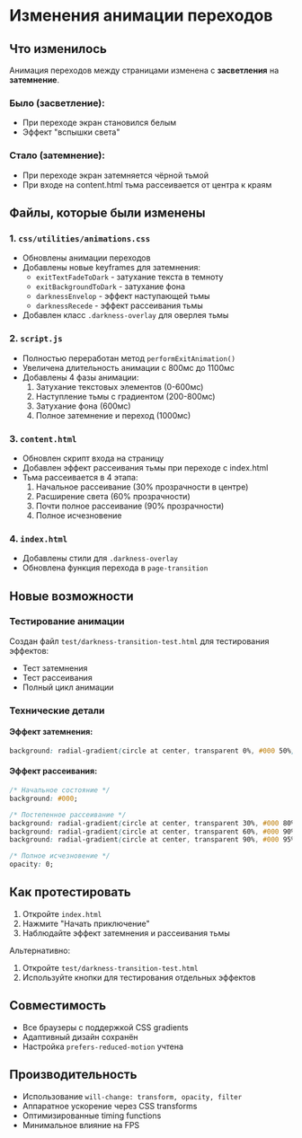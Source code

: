 # Изменения анимации переходов

## Что изменилось

Анимация переходов между страницами изменена с **засветления** на **затемнение**.

### Было (засветление):
- При переходе экран становился белым
- Эффект "вспышки света"

### Стало (затемнение):
- При переходе экран затемняется чёрной тьмой
- При входе на content.html тьма рассеивается от центра к краям

## Файлы, которые были изменены

### 1. `css/utilities/animations.css`
- Обновлены анимации переходов
- Добавлены новые keyframes для затемнения:
  - `exitTextFadeToDark` - затухание текста в темноту
  - `exitBackgroundToDark` - затухание фона
  - `darknessEnvelop` - эффект наступающей тьмы
  - `darknessRecede` - эффект рассеивания тьмы
- Добавлен класс `.darkness-overlay` для оверлея тьмы

### 2. `script.js`
- Полностью переработан метод `performExitAnimation()`
- Увеличена длительность анимации с 800мс до 1100мс
- Добавлены 4 фазы анимации:
  1. Затухание текстовых элементов (0-600мс)
  2. Наступление тьмы с градиентом (200-800мс)
  3. Затухание фона (600мс)
  4. Полное затемнение и переход (1000мс)

### 3. `content.html`
- Обновлен скрипт входа на страницу
- Добавлен эффект рассеивания тьмы при переходе с index.html
- Тьма рассеивается в 4 этапа:
  1. Начальное рассеивание (30% прозрачности в центре)
  2. Расширение света (60% прозрачности)
  3. Почти полное рассеивание (90% прозрачности) 
  4. Полное исчезновение

### 4. `index.html`
- Добавлены стили для `.darkness-overlay`
- Обновлена функция перехода в `page-transition`

## Новые возможности

### Тестирование анимации
Создан файл `test/darkness-transition-test.html` для тестирования эффектов:
- Тест затемнения
- Тест рассеивания
- Полный цикл анимации

### Технические детали

#### Эффект затемнения:
```css
background: radial-gradient(circle at center, transparent 0%, #000 50%);
```

#### Эффект рассеивания:
```css
/* Начальное состояние */
background: #000;

/* Постепенное рассеивание */
background: radial-gradient(circle at center, transparent 30%, #000 80%);
background: radial-gradient(circle at center, transparent 60%, #000 90%);
background: radial-gradient(circle at center, transparent 90%, #000 95%);

/* Полное исчезновение */
opacity: 0;
```

## Как протестировать

1. Откройте `index.html`
2. Нажмите "Начать приключение"
3. Наблюдайте эффект затемнения и рассеивания тьмы

Альтернативно:
1. Откройте `test/darkness-transition-test.html`
2. Используйте кнопки для тестирования отдельных эффектов

## Совместимость

- Все браузеры с поддержкой CSS gradients
- Адаптивный дизайн сохранён
- Настройка `prefers-reduced-motion` учтена

## Производительность

- Использование `will-change: transform, opacity, filter`
- Аппаратное ускорение через CSS transforms
- Оптимизированные timing functions
- Минимальное влияние на FPS
